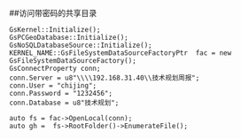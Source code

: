 ##访问带密码的共享目录


	GsKernel::Initialize();
	GsPCGeoDatabase::Initialize();
	GsNoSQLDatabaseSource::Initialize();
	KERNEL_NAME::GsFileSystemDataSourceFactoryPtr  fac = new GsFileSystemDataSourceFactory();
	GsConnectProperty conn;
	conn.Server = u8"\\\\192.168.31.40\\技术规划周报";
	conn.User = "chijing";
	conn.Password = "1232456";
	conn.Database = u8"技术规划";

	auto fs = fac->OpenLocal(conn);
	auto gh =  fs->RootFolder()->EnumerateFile();